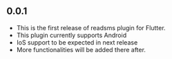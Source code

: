 ## 0.0.1

* This is the first release of readsms plugin for Flutter.
* This plugin currently supports Android
* IoS support to be expected in next release
* More functionalities will be added there after.
